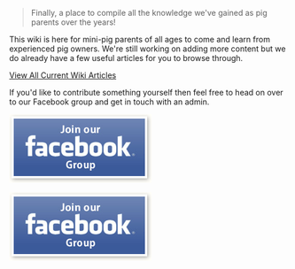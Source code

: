<!-- TITLE: Welcome to Pigipedia -->
<!-- SUBTITLE: The official wiki for mini-pig parents and enthusiasts. -->

<div style="position: relative; min-height: 1500px; ">
<div style="position: absolute; top: 0; left: 0; width: 100%; height: 100%; opacity: .30; background-image: url(/uploads/free-pig-wallpapers-8.jpg); background-size: contain; background-repeat: no-repeat;"></div>

> Finally, a place to compile all the knowledge we've gained as pig parents over the years!

This wiki is here for mini-pig parents of all ages to come and learn from experienced pig owners.
We're still working on adding more content but we do already have a few useful articles for you to browse through.

[View All Current Wiki Articles](http://pigipedia.org/all)

If you'd like to contribute something yourself then feel free to head on over to our Facebook group and get in touch with an admin.

[![](/uploads/button-join-facebook.jpg)](fb://groups/468233740261513)

<a id="fbGroupButton" href="#"><img src="/uploads/button-join-facebook.jpg" alt="Join Our Facebook Group" /></a>
<script>
	let fbBtn = document.getElementById('fbGroupButton');
	fbBtn.setAttribute('href', 'fb://groups/468233740261513');
</script>



</div>